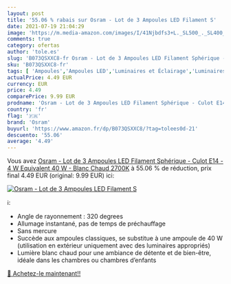 ```yaml
---
layout: post
title: '55.06 % rabais sur Osram - Lot de 3 Ampoules LED Filament S'
date: 2021-07-19 21:04:29
image: 'https://m.media-amazon.com/images/I/41Njbdfs3+L._SL500_._SL400_.jpg'
comments: true
category: ofertas
author: 'tole.es'
slug: 'B073QSXXC8-fr Osram - Lot de 3 Ampoules LED Filament Sphérique - Culot...'
sku: 'B073QSXXC8-fr'
tags: [ 'Ampoules','Ampoules LED','Luminaires et Éclairage','Luminaires et éclairage','osram', ]
actualPrice: 4.49 EUR
currency: EUR
price: 4.49
comparePrice: 9.99 EUR
prodname: 'Osram - Lot de 3 Ampoules LED Filament Sphérique - Culot E14 - 4 W Equivalent 40 W - Blanc Chaud 2700K'
country: 'fr'
flag: '🇫🇷'
brand: 'Osram'
buyurl: 'https://www.amazon.fr/dp/B073QSXXC8/?tag=tolees0d-21'
descuento: '55.06'
average: '4.49'
---
```


Vous avez [Osram - Lot de 3 Ampoules LED Filament Sphérique - Culot E14 - 4 W Equivalent 40 W - Blanc Chaud 2700K](https://www.amazon.fr/dp/B073QSXXC8/?tag=tolees0d-21)  à  55.06 % de réduction, prix final  4.49 EUR (original: 9.99 EUR) ici:

[![Osram - Lot de 3 Ampoules LED Filament S](https://m.media-amazon.com/images/I/41Njbdfs3+L._SL500_._SL400_.jpg)](https://www.amazon.fr/dp/B073QSXXC8/?tag=tolees0d-21)

ℹ️:

- Angle de rayonnement : 320 degrees
- Allumage instantané, pas de temps de préchauffage
- Sans mercure
- Succède aux ampoules classiques, se substitue à une ampoule de 40 W (utilisation en extérieur uniquement avec des luminaires appropriés)
- Lumière blanc chaud pour une ambiance de détente et de bien-être, idéale dans les chambres ou chambres d’enfants

[🛒 Achetez-le maintenant!!](https://www.amazon.fr/dp/B073QSXXC8/?tag=tolees0d-21)
